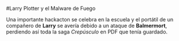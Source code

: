 #Larry Plotter y el Malware de Fuego

Una importante hackacton se celebra en la escuela y el portátil de un compañero de **Larry** se avería debido a un ataque de **Balmermort**, perdiendo así toda la saga *Crepúsculo* en PDF que tenía guardado.
